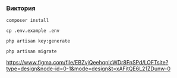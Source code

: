 ### Виктория

```
composer install
```

```
cp .env.example .env
```

```
php artisan key:generate
```

```
php artisan migrate
```


https://www.figma.com/file/EBZvjQeehqnIcWDr8FnSPd/LOFTsite?type=design&node-id=0-1&mode=design&t=xAFitQE6L21ZDunw-0